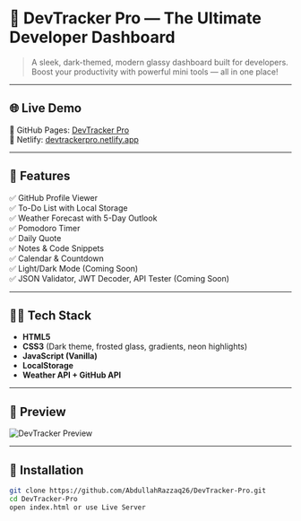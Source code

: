 # 🚀 DevTracker Pro — The Ultimate Developer Dashboard

> A sleek, dark-themed, modern glassy dashboard built for developers. Boost your productivity with powerful mini tools — all in one place!

---

## 🌐 Live Demo

🔗 GitHub Pages: [DevTracker Pro](https://abdullahrazzaq26.github.io/DevTracker-Pro/)  
🔗 Netlify: [devtrackerpro.netlify.app](https://devtracker-proo.netlify.app/)

---

## 🎯 Features

✅ GitHub Profile Viewer  
✅ To-Do List with Local Storage  
✅ Weather Forecast with 5-Day Outlook  
✅ Pomodoro Timer  
✅ Daily Quote  
✅ Notes & Code Snippets  
✅ Calendar & Countdown  
✅ Light/Dark Mode (Coming Soon)  
✅ JSON Validator, JWT Decoder, API Tester (Coming Soon)

---

## 🧑‍💻 Tech Stack

- **HTML5**  
- **CSS3** (Dark theme, frosted glass, gradients, neon highlights)  
- **JavaScript (Vanilla)**  
- **LocalStorage**  
- **Weather API + GitHub API**

---

## 📸 Preview

![DevTracker Preview](preview-image.png) <!-- Replace with actual screenshot -->

---

## 🔧 Installation

```bash
git clone https://github.com/AbdullahRazzaq26/DevTracker-Pro.git
cd DevTracker-Pro
open index.html or use Live Server
